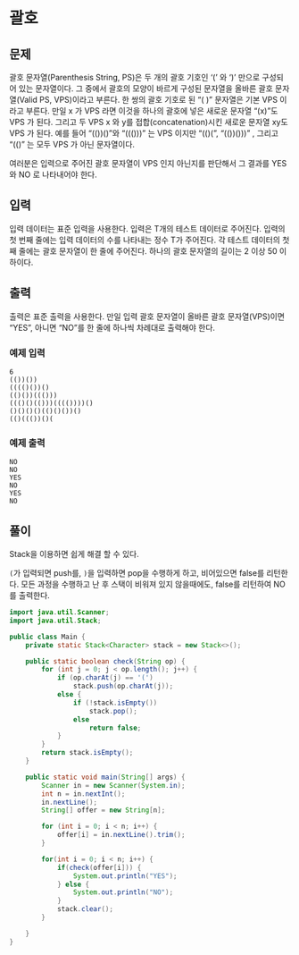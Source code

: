 # 괄호

## 문제
괄호 문자열(Parenthesis String, PS)은 두 개의 괄호 기호인 ‘(’ 와 ‘)’ 만으로 구성되어 있는 문자열이다. 그 중에서 괄호의 모양이 바르게 구성된 문자열을 올바른 괄호 문자열(Valid PS, VPS)이라고 부른다. 한 쌍의 괄호 기호로 된 “( )” 문자열은 기본 VPS 이라고 부른다. 만일 x 가 VPS 라면 이것을 하나의 괄호에 넣은 새로운 문자열 “(x)”도 VPS 가 된다. 그리고 두 VPS x 와 y를 접합(concatenation)시킨 새로운 문자열 xy도 VPS 가 된다. 예를 들어 “(())()”와 “((()))” 는 VPS 이지만 “(()(”, “(())()))” , 그리고 “(()” 는 모두 VPS 가 아닌 문자열이다. 

여러분은 입력으로 주어진 괄호 문자열이 VPS 인지 아닌지를 판단해서 그 결과를 YES 와 NO 로 나타내어야 한다. 


## 입력
입력 데이터는 표준 입력을 사용한다. 입력은 T개의 테스트 데이터로 주어진다. 입력의 첫 번째 줄에는 입력 데이터의 수를 나타내는 정수 T가 주어진다. 각 테스트 데이터의 첫째 줄에는 괄호 문자열이 한 줄에 주어진다. 하나의 괄호 문자열의 길이는 2 이상 50 이하이다. 

## 출력
출력은 표준 출력을 사용한다. 만일 입력 괄호 문자열이 올바른 괄호 문자열(VPS)이면 “YES”, 아니면 “NO”를 한 줄에 하나씩 차례대로 출력해야 한다. 

### 예제 입력
```
6
(())())
(((()())()
(()())((()))
((()()(()))(((())))()
()()()()(()()())()
(()((())()(
```

### 예제 출력
```
NO
NO
YES
NO
YES
NO
```

## 풀이
Stack을 이용하면  쉽게 해결 할 수 있다.

`(`가 입력되면 push를, `)`을 입력하면 pop을 수행하게 하고, 비어있으면 false를 리턴한다.
모든 과정을 수행하고 난 후 스택이 비워져 있지 않을때에도, false를 리턴하여 NO를 출력한다.

```java
import java.util.Scanner;
import java.util.Stack;

public class Main {
    private static Stack<Character> stack = new Stack<>();

    public static boolean check(String op) {
        for (int j = 0; j < op.length(); j++) {
            if (op.charAt(j) == '(')
                stack.push(op.charAt(j));
            else {
                if (!stack.isEmpty())
                    stack.pop();
                else
                    return false;
            }
        }
        return stack.isEmpty();
    }

    public static void main(String[] args) {
        Scanner in = new Scanner(System.in);
        int n = in.nextInt();
        in.nextLine();
        String[] offer = new String[n];

        for (int i = 0; i < n; i++) {
            offer[i] = in.nextLine().trim();
        }

        for(int i = 0; i < n; i++) {
            if(check(offer[i])) {
                System.out.println("YES");
            } else {
                System.out.println("NO");
            }
            stack.clear();
        }

    }
}
```